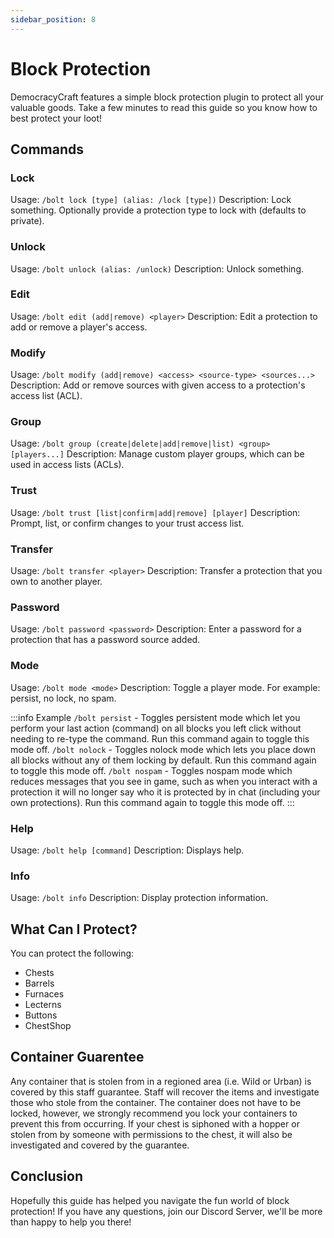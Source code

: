 ```yaml
---
sidebar_position: 8
---
```


# Block Protection

DemocracyCraft features a simple block protection plugin to protect all your valuable goods. Take a few minutes to read this guide so you know how to best protect your loot!

## Commands

### Lock
Usage: ``/bolt lock [type] (alias: /lock [type])``
Description: Lock something. Optionally provide a protection type to lock with (defaults to private).

### Unlock
Usage: ``/bolt unlock (alias: /unlock)``
Description: Unlock something.

### Edit
Usage: ``/bolt edit (add|remove) <player>``
Description: Edit a protection to add or remove a player's access.

### Modify
Usage: ``/bolt modify (add|remove) <access> <source-type> <sources...>``
Description: Add or remove sources with given access to a protection's access list (ACL).

### Group
Usage: ``/bolt group (create|delete|add|remove|list) <group> [players...]``
Description: Manage custom player groups, which can be used in access lists (ACLs).

### Trust
Usage: ``/bolt trust [list|confirm|add|remove] [player]``
Description: Prompt, list, or confirm changes to your trust access list.

### Transfer
Usage: ``/bolt transfer <player>``
Description: Transfer a protection that you own to another player.

### Password
Usage: ``/bolt password <password>``
Description: Enter a password for a protection that has a password source added.

### Mode
Usage: ``/bolt mode <mode>``
Description: Toggle a player mode. For example: persist, no lock, no spam.

:::info Example
``/bolt persist`` - Toggles persistent mode which let you perform your last action (command) on all blocks you left click without needing to re-type the command. Run this command again to toggle this mode off.
``/bolt nolock`` - Toggles nolock mode which lets you place down all blocks without any of them locking by default. Run this command again to toggle this mode off.
``/bolt nospam`` - Toggles nospam mode which reduces messages that you see in game, such as when you interact with a protection it will no longer say who it is protected by in chat (including your own protections). Run this command again to toggle this mode off.
:::

### Help
Usage: ``/bolt help [command]``
Description: Displays help.

### Info
Usage: ``/bolt info``
Description: Display protection information.

## What Can I Protect?
You can protect the following:

- Chests
- Barrels
- Furnaces
- Lecterns
- Buttons
- ChestShop

## Container Guarentee
Any container that is stolen from in a regioned area (i.e. Wild or Urban) is covered by this staff guarantee. Staff will recover the items and investigate those who stole from the container. The container does not have to be locked, however, we strongly recommend you lock your containers to prevent this from occurring. If your chest is siphoned with a hopper or stolen from by someone with permissions to the chest, it will also be investigated and covered by the guarantee.

## Conclusion
Hopefully this guide has helped you navigate the fun world of block protection! If you have any questions, join our Discord Server, we'll be more than happy to help you there!

